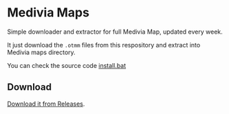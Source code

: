 # Medivia Maps
Simple downloader and extractor for full Medivia Map, updated every week.

It just download the `.otmm` files from this respository and extract into Medivia maps directory.

You can check the source code [install.bat](install.bat)

## Download
[Download it from Releases](https://github.com/caioedut/medivia-maps/releases/latest).
